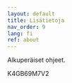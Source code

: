 ```yaml
---
layout: default
title: Lisätietoja
nav_order: 9
lang: fi
ref: about
---
```


Alkuperäiset ohjeet.

K4GB69M7V2
